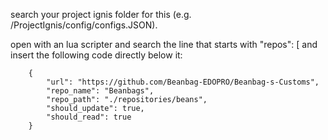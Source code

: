 search your project ignis folder for this (e.g. /ProjectIgnis/config/configs.JSON).

open with an lua scripter and search the line that starts with "repos": [ and insert the following code directly below it:

		{
			"url": "https://github.com/Beanbag-EDOPRO/Beanbag-s-Customs",
			"repo_name": "Beanbags",
			"repo_path": "./repositories/beans",
			"should_update": true,
			"should_read": true
		}
